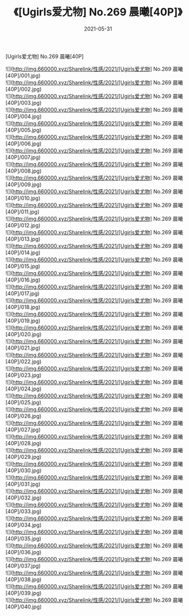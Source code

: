 ﻿---
layout: post
title:  《[Ugirls爱尤物] No.269 晨曦[40P]》
date:   2021-05-31
img: http://img.660000.xyz/Sharelink/性感/2021/[Ugirls爱尤物] No.269 晨曦[40P]/000.jpg
categories: [美女, 清纯, 唯美]
---

[Ugirls爱尤物] No.269 晨曦[40P]

  ![](http://img.660000.xyz/Sharelink/性感/2021/[Ugirls爱尤物] No.269 晨曦[40P]/001.jpg) <br> ![](http://img.660000.xyz/Sharelink/性感/2021/[Ugirls爱尤物] No.269 晨曦[40P]/002.jpg) <br> ![](http://img.660000.xyz/Sharelink/性感/2021/[Ugirls爱尤物] No.269 晨曦[40P]/003.jpg) <br> ![](http://img.660000.xyz/Sharelink/性感/2021/[Ugirls爱尤物] No.269 晨曦[40P]/004.jpg) <br> ![](http://img.660000.xyz/Sharelink/性感/2021/[Ugirls爱尤物] No.269 晨曦[40P]/005.jpg) <br> ![](http://img.660000.xyz/Sharelink/性感/2021/[Ugirls爱尤物] No.269 晨曦[40P]/006.jpg) <br> ![](http://img.660000.xyz/Sharelink/性感/2021/[Ugirls爱尤物] No.269 晨曦[40P]/007.jpg) <br> ![](http://img.660000.xyz/Sharelink/性感/2021/[Ugirls爱尤物] No.269 晨曦[40P]/008.jpg) <br> ![](http://img.660000.xyz/Sharelink/性感/2021/[Ugirls爱尤物] No.269 晨曦[40P]/009.jpg) <br> ![](http://img.660000.xyz/Sharelink/性感/2021/[Ugirls爱尤物] No.269 晨曦[40P]/010.jpg) <br> ![](http://img.660000.xyz/Sharelink/性感/2021/[Ugirls爱尤物] No.269 晨曦[40P]/011.jpg) <br> ![](http://img.660000.xyz/Sharelink/性感/2021/[Ugirls爱尤物] No.269 晨曦[40P]/012.jpg) <br> ![](http://img.660000.xyz/Sharelink/性感/2021/[Ugirls爱尤物] No.269 晨曦[40P]/013.jpg) <br> ![](http://img.660000.xyz/Sharelink/性感/2021/[Ugirls爱尤物] No.269 晨曦[40P]/014.jpg) <br> ![](http://img.660000.xyz/Sharelink/性感/2021/[Ugirls爱尤物] No.269 晨曦[40P]/015.jpg) <br> ![](http://img.660000.xyz/Sharelink/性感/2021/[Ugirls爱尤物] No.269 晨曦[40P]/016.jpg) <br> ![](http://img.660000.xyz/Sharelink/性感/2021/[Ugirls爱尤物] No.269 晨曦[40P]/017.jpg) <br> ![](http://img.660000.xyz/Sharelink/性感/2021/[Ugirls爱尤物] No.269 晨曦[40P]/018.jpg) <br> ![](http://img.660000.xyz/Sharelink/性感/2021/[Ugirls爱尤物] No.269 晨曦[40P]/019.jpg) <br> ![](http://img.660000.xyz/Sharelink/性感/2021/[Ugirls爱尤物] No.269 晨曦[40P]/020.jpg) <br> ![](http://img.660000.xyz/Sharelink/性感/2021/[Ugirls爱尤物] No.269 晨曦[40P]/021.jpg) <br> ![](http://img.660000.xyz/Sharelink/性感/2021/[Ugirls爱尤物] No.269 晨曦[40P]/022.jpg) <br> ![](http://img.660000.xyz/Sharelink/性感/2021/[Ugirls爱尤物] No.269 晨曦[40P]/023.jpg) <br> ![](http://img.660000.xyz/Sharelink/性感/2021/[Ugirls爱尤物] No.269 晨曦[40P]/024.jpg) <br> ![](http://img.660000.xyz/Sharelink/性感/2021/[Ugirls爱尤物] No.269 晨曦[40P]/025.jpg) <br> ![](http://img.660000.xyz/Sharelink/性感/2021/[Ugirls爱尤物] No.269 晨曦[40P]/026.jpg) <br> ![](http://img.660000.xyz/Sharelink/性感/2021/[Ugirls爱尤物] No.269 晨曦[40P]/027.jpg) <br> ![](http://img.660000.xyz/Sharelink/性感/2021/[Ugirls爱尤物] No.269 晨曦[40P]/028.jpg) <br> ![](http://img.660000.xyz/Sharelink/性感/2021/[Ugirls爱尤物] No.269 晨曦[40P]/029.jpg) <br> ![](http://img.660000.xyz/Sharelink/性感/2021/[Ugirls爱尤物] No.269 晨曦[40P]/030.jpg) <br> ![](http://img.660000.xyz/Sharelink/性感/2021/[Ugirls爱尤物] No.269 晨曦[40P]/031.jpg) <br> ![](http://img.660000.xyz/Sharelink/性感/2021/[Ugirls爱尤物] No.269 晨曦[40P]/032.jpg) <br> ![](http://img.660000.xyz/Sharelink/性感/2021/[Ugirls爱尤物] No.269 晨曦[40P]/033.jpg) <br> ![](http://img.660000.xyz/Sharelink/性感/2021/[Ugirls爱尤物] No.269 晨曦[40P]/034.jpg) <br> ![](http://img.660000.xyz/Sharelink/性感/2021/[Ugirls爱尤物] No.269 晨曦[40P]/035.jpg) <br> ![](http://img.660000.xyz/Sharelink/性感/2021/[Ugirls爱尤物] No.269 晨曦[40P]/036.jpg) <br> ![](http://img.660000.xyz/Sharelink/性感/2021/[Ugirls爱尤物] No.269 晨曦[40P]/037.jpg) <br> ![](http://img.660000.xyz/Sharelink/性感/2021/[Ugirls爱尤物] No.269 晨曦[40P]/038.jpg) <br> ![](http://img.660000.xyz/Sharelink/性感/2021/[Ugirls爱尤物] No.269 晨曦[40P]/039.jpg) <br> ![](http://img.660000.xyz/Sharelink/性感/2021/[Ugirls爱尤物] No.269 晨曦[40P]/040.jpg) <br>